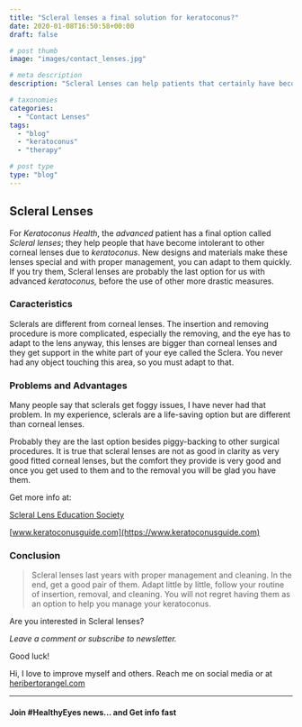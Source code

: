 ```yaml
---
title: "Scleral lenses a final solution for keratoconus?"
date: 2020-01-08T16:50:58+00:00
draft: false

# post thumb
image: "images/contact_lenses.jpg"

# meta description
description: "Scleral Lenses can help patients that certainly have become intolerant to other corneal lenses due to keratoconus advancement"

# taxonomies
categories: 
  - "Contact Lenses"
tags:
  - "blog"
  - "keratoconus"
  - "therapy"

# post type
type: "blog"
---
```

Scleral Lenses
--------------

For _Keratoconus Health_, the _advanced_ patient has a final option called *Scleral lenses*; they help people that have become intolerant to other corneal lenses due to _keratoconus_. New designs and materials make these lenses special and with proper management, you can adapt to them quickly. If you try them, Scleral lenses are probably the last option for us with advanced _keratoconus,_ before the use of other more drastic measures.

### Caracteristics

Sclerals are different from corneal lenses. The insertion and removing procedure is more complicated, especially the removing, and the eye has to adapt to the lens anyway, this lenses are bigger than corneal lenses and they get support in the white part of your eye called the Sclera. You never had any object touching this area, so you must adapt to that.

### Problems and Advantages

Many people say that sclerals get foggy issues, I have never had that problem. In my experience, sclerals are a life-saving option but are different than corneal lenses.

 Probably they are the last option besides piggy-backing to other surgical procedures. It is true that scleral lenses are not as good in clarity as very good fitted corneal lenses, but the comfort they provide is very good and once you get used to them and to the removal you will be glad you have them.

Get more info at:

[Scleral Lens Education Society](https://sclerallens.org/)

[www.keratoconusguide.com](https://www.keratoconusguide.com)

### Conclusion

>Scleral lenses last years with proper management and cleaning. In the end, get a good pair of them. Adapt little by little, follow your routine of insertion, removal, and cleaning. You will not regret having them as an option to help you manage your keratoconus.

Are you interested in Scleral lenses?

_Leave a comment or subscribe to newsletter._

Good luck!

Hi, I love to improve myself and others. Reach me on social media or at [heribertorangel.com](http://heribertorangel.com)

* * *

#### Join #HealthyEyes news... and Get info fast